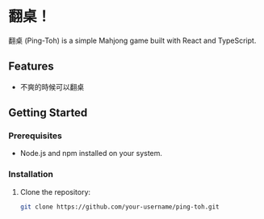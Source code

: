 # 翻桌！

翻桌 (Ping-Toh) is a simple Mahjong game built with React and TypeScript.

## Features
- 不爽的時候可以翻桌

## Getting Started

### Prerequisites
- Node.js and npm installed on your system.

### Installation
1. Clone the repository:
   ```bash
   git clone https://github.com/your-username/ping-toh.git